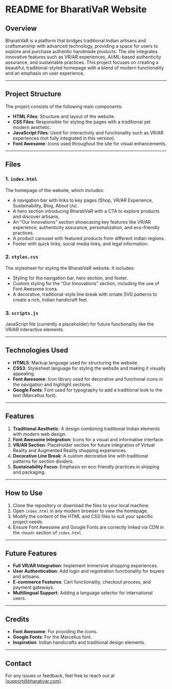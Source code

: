 # README for BharatiVaR Website

## Overview

BharatiVaR is a platform that bridges traditional Indian artisans and craftsmanship with advanced technology, providing a space for users to explore and purchase authentic handmade products. The site integrates innovative features such as VR/AR experiences, AI/ML-based authenticity assurance, and sustainable practices. This project focuses on creating a beautiful, traditional-styled homepage with a blend of modern functionality and an emphasis on user experience.

---

## Project Structure

The project consists of the following main components:

- **HTML Files**: Structure and layout of the website.
- **CSS Files**: Responsible for styling the pages with a traditional yet modern aesthetic.
- **JavaScript Files**: Used for interactivity and functionality such as VR/AR experiences (not fully integrated in this version).
- **Font Awesome**: Icons used throughout the site for visual enhancements.

---

## Files

### 1. `index.html`
The homepage of the website, which includes:
- A navigation bar with links to key pages (Shop, VR/AR Experience, Sustainability, Blog, About Us).
- A hero section introducing BharatiVaR with a CTA to explore products and discover artisans.
- An “Our Innovations” section showcasing key features like VR/AR experience, authenticity assurance, personalization, and eco-friendly practices.
- A product carousel with featured products from different Indian regions.
- Footer with quick links, social media links, and legal information.

### 2. `styles.css`
The stylesheet for styling the BharatiVaR website. It includes:
- Styling for the navigation bar, hero section, and footer.
- Custom styling for the “Our Innovations” section, including the use of Font Awesome icons.
- A decorative, traditional-style line break with ornate SVG patterns to create a rich, Indian handicraft feel.

### 3. `scripts.js`
JavaScript file (currently a placeholder) for future functionality like the VR/AR interactive elements.

---

## Technologies Used

- **HTML5**: Markup language used for structuring the website.
- **CSS3**: Stylesheet language for styling the website and making it visually appealing.
- **Font Awesome**: Icon library used for decorative and functional icons in the navigation and highlight sections.
- **Google Fonts**: Font used for typography to add a traditional look to the text (Marcellus font).

---

## Features

1. **Traditional Aesthetic**: A design combining traditional Indian elements with modern web design.
2. **Font Awesome Integration**: Icons for a visual and informative interface.
3. **VR/AR Section**: Placeholder section for future integration of Virtual Reality and Augmented Reality shopping experiences.
4. **Decorative Line Break**: A custom decorative line with traditional patterns for section dividers.
5. **Sustainability Focus**: Emphasis on eco-friendly practices in shipping and packaging.

---

## How to Use

1. Clone the repository or download the files to your local machine.
2. Open `index.html` in any modern browser to view the homepage.
3. Modify the content of the HTML and CSS files to suit your specific project needs.
4. Ensure Font Awesome and Google Fonts are correctly linked via CDN in the `<head>` section of `index.html`.

---

## Future Features

- **Full VR/AR Integration**: Implement immersive shopping experiences.
- **User Authentication**: Add login and registration functionality for buyers and artisans.
- **E-commerce Features**: Cart functionality, checkout process, and payment gateways.
- **Multilingual Support**: Adding a language selector for international users.

---

## Credits

- **Font Awesome**: For providing the icons.
- **Google Fonts**: For the Marcellus font.
- **Inspiration**: Indian handicrafts and traditional design elements.

---

## Contact

For any issues or feedback, feel free to reach out at [support@bharativar.com].
